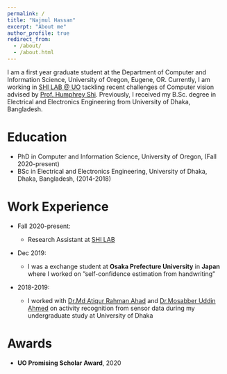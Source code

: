 ```yaml
---
permalink: /
title: "Najmul Hassan"
excerpt: "About me"
author_profile: true
redirect_from: 
  - /about/
  - /about.html
---
```

I am a first year graduate student at the Department of Computer and Information Science, University of Oregon, Eugene, OR. Currently, I am working in [SHI LAB @ UO](https://www.humphreyshi.com/people) tackling recent challenges of Computer vision advised by [Prof. Humphrey Shi](https://www.humphreyshi.com/). Previously, I received my B.Sc. degree in Electrical and Electronics Engineering from University of Dhaka, Bangladesh.

Education
======
* PhD in Computer and Information Science, University of Oregon, (Fall 2020-present)
* BSc in Electrical and Electronics Engineering, University of Dhaka, Dhaka, Bangladesh, (2014-2018)

Work Experience
======
* Fall 2020-present:
  * Research Assistant at [SHI LAB](https://www.humphreyshi.com/people)
  
* Dec 2019:
  * I was a exchange student at **Osaka Prefecture University** in **Japan** where I worked on ”self-confidence estimation from handwriting”

* 2018-2019:
  * I worked with [Dr.Md Atiqur Rahman Ahad](http://aa.binbd.com/) and [Dr.Mosabber Uddin Ahmed](https://www.du.ac.bd/faculty/faculty_details/APE/1173) on activity recognition   from sensor data during my undergraduate study at University of Dhaka

Awards
======
* **UO Promising Scholar Award**, 2020
